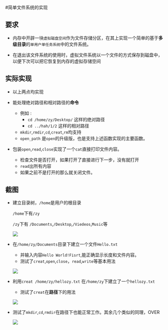 #简单文件系统的实现

要求
---

- 内存中开辟一块`虚拟磁盘空间`作为文件存储分区，在其上实现一个简单的基于**多级目录**的`单用户单任务系统`中的文件系统。

- 在退出该文件系统的使用时，虚拟文件系统以一个文件的方式保存到磁盘中，以便下次可以把它恢复到内存的虚拟存储空间

实际实现
---

- 以上两点均实现
- 能处理绝对路径和相对路径的**命令**
    - 例如 :
        -  `cd /home/zy/Desktop/` 这样的绝对路径
        -  `cd ../hah/1/2`      这样的相对路径
    - `mkdir`,`rmdir`,`cd`,`creat`,`rm`均支持
    - `open_path` 是`open`的升级版，也是支持上述函数实现的主要函数。
    
- 包装`open`,`read`,`close`实现了一个`cat`直接打印文件内容。
    - 检查文件是否打开，如果打开了直接进行下一步，没有就打开
    - `read`出所有内容
    - 如果之前不是打开的那么就关闭文件。

截图
---

- 建立目录树，`/home`是用户的根目录

    `/home`下有`/zy`

    `/zy`下有 `/Documents`,`/Desktop`,`/Viedeos`,`Music`等

    ![](http://i.imgur.com/b9JOGKn.png)

- 在`/home/zy/Documents`目录下建立一个文件`Hello.txt`
    - 并输入内容`Hello World!Fisrt`,能正确显示长度和文件内容。
    - 测试了`creat`,`open`,`close`，`read`,`write`等基本用法

    ![](http://i.imgur.com/oTGbTkL.png)
   
- 利用`creat /home/zy/hellozy.txt` 在`/home/zy`下建立了一个`hellozy.txt`
    - 测试了`creat`在**路径**下的用法 

    ![](http://i.imgur.com/T1JBufA.png)

- 测试了`mkdir`,`cd`,`rmdir`在路径下也能正常工作。其余几个类似的同理，OVER
    
    ![](http://i.imgur.com/rMrMpyM.png)
